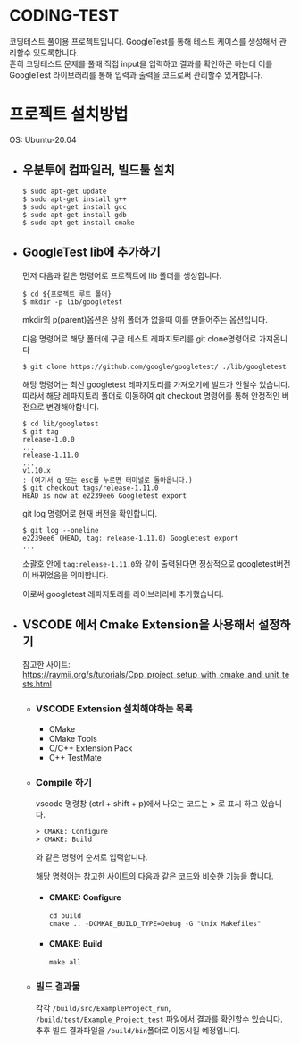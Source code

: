 # CODING-TEST
코딩테스트 풀이용 프로젝트입니다. GoogleTest를 통해 테스트 케이스를 생성해서 관리할수 있도록합니다.  
흔히 코딩테스트 문제를 풀때 직접 input을 입력하고 결과를 확인하곤 하는데 이를 GoogleTest 라이브러리를 통해 입력과 출력을 코드로써 관리할수 있게합니다.                 



# 프로젝트 설치방법
  OS: Ubuntu-20.04
- ## 우분투에 컴파일러, 빌드툴 설치
  ```
  $ sudo apt-get update
  $ sudo apt-get install g++
  $ sudo apt-get install gcc
  $ sudo apt-get install gdb
  $ sudo apt-get install cmake
  ```
- ## GoogleTest lib에 추가하기
    먼저 다음과 같은 명령어로 프로젝트에 lib 폴더를 생성합니다.
    ```
    $ cd ${프로젝트 루트 폴더}
    $ mkdir -p lib/googletest
    ```
    mkdir의 p(parent)옵션은 상위 폴더가 없을때 이를 만들어주는 옵션입니다.  

    다음 명령어로 해당 폴더에 구글 테스트 레파지토리를 git clone명령어로 가져옵니다
    ```
    $ git clone https://github.com/google/googletest/ ./lib/googletest
    ```
    해당 명령어는 최신 googletest 레파지토리를 가져오기에 빌드가 안될수 있습니다.  
    따라서 해당 레파지토리 폴더로 이동하여 git checkout 명령어를 통해 안정적인 버전으로 변경해야합니다.
    ```
    $ cd lib/googletest
    $ git tag
    release-1.0.0
    ...
    release-1.11.0
    ...
    v1.10.x
    : (여기서 q 또는 esc를 누르면 터미널로 돌아옵니다.)
    $ git checkout tags/release-1.11.0
    HEAD is now at e2239ee6 Googletest export
    ```
    
    git log 명령어로 현재 버전을 확인합니다.

    ```
    $ git log --oneline
    e2239ee6 (HEAD, tag: release-1.11.0) Googletest export
    ...
    ```
    소괄호 안에 `tag:release-1.11.0`와 같이 출력된다면 정상적으로 googletest버전이 바뀌었음을 의미합니다.

    이로써 googletest 레파지토리를 라이브러리에 추가했습니다.

- ## VSCODE 에서 Cmake Extension을 사용해서 설정하기
    참고한 사이트: https://raymii.org/s/tutorials/Cpp_project_setup_with_cmake_and_unit_tests.html
  - ### VSCODE Extension 설치해야하는 목록
    - CMake
    - CMake Tools
    - C/C++ Extension Pack
    - C++ TestMate
  - ### Compile 하기
    vscode 명령창 (ctrl + shift + p)에서 나오는 코드는 **>** 로 표시 하고 있습니다.
    ```
    > CMAKE: Configure
    > CMAKE: Build
    ```
    와 같은 명령어 순서로 입력합니다.

    해당 명령어는 참고한 사이트의 다음과 같은 코드와 비슷한 기능을 합니다.
    - #### CMAKE: Configure
        ```
        cd build
        cmake .. -DCMKAE_BUILD_TYPE=Debug -G "Unix Makefiles"
        ```
    - #### CMAKE: Build
        ```
        make all
        ```
  - ### 빌드 결과물 
    각각 `/build/src/ExampleProject_run`, `/build/test/Example_Project_test` 파일에서 결과를 확인할수 있습니다.
    추후 빌드 결과파일을 `/build/bin`폴더로 이동시킬 예정입니다.
    
